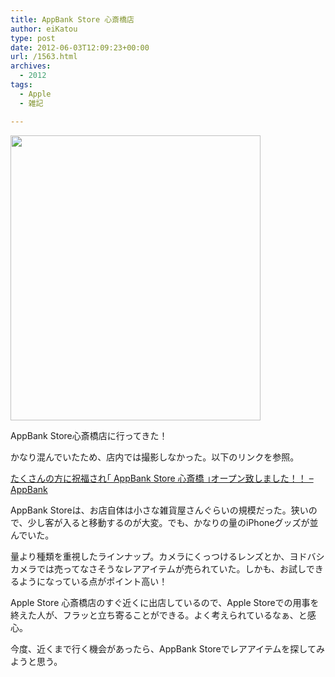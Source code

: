 ```yaml
---
title: AppBank Store 心斎橋店
author: eiKatou
type: post
date: 2012-06-03T12:09:23+00:00
url: /1563.html
archives:
  - 2012
tags:
  - Apple
  - 雑記

---
```

[<img src="http://eikatou.net/blog/wp-content./uploads/2012/06/appbankstore.jpg" alt="" title="appbankstore" width="400" height="456" class="alignnone size-full wp-image-1564" srcset="./uploads/2012/06/appbankstore.jpg 400w, ./uploads/2012/06/appbankstore-263x300.jpg 263w" sizes="(max-width: 400px) 100vw, 400px" />][1]
  
AppBank Store心斎橋店に行ってきた！

かなり混んでいたため、店内では撮影しなかった。以下のリンクを参照。
  
[たくさんの方に祝福され｢ AppBank Store 心斎橋 ｣オープン致しました！！ &#8211; AppBank][2]

AppBank Storeは、お店自体は小さな雑貨屋さんぐらいの規模だった。狭いので、少し客が入ると移動するのが大変。でも、かなりの量のiPhoneグッズが並んでいた。

量より種類を重視したラインナップ。カメラにくっつけるレンズとか、ヨドバシカメラでは売ってなさそうなレアアイテムが売られていた。しかも、お試しできるようになっている点がポイント高い！

Apple Store 心斎橋店のすぐ近くに出店しているので、Apple Storeでの用事を終えた人が、フラッと立ち寄ることができる。よく考えられているなぁ、と感心。

今度、近くまで行く機会があったら、AppBank Storeでレアアイテムを探してみようと思う。

 [1]: http://eikatou.net/blog/wp-content./uploads/2012/06/appbankstore.jpg
 [2]: http://www.appbank.net/2012/06/01/iphone-news/420847.php
